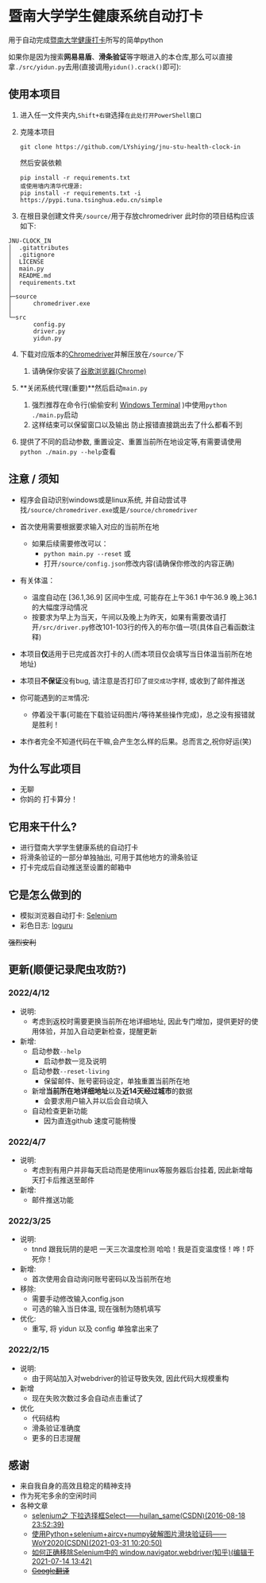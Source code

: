 # 暨南大学学生健康系统自动打卡

用于自动完成[暨南大学健康打卡](https://stuhealth.jnu.edu.cn/#/login)所写的简单python  

如果你是因为搜索**网易易盾**、**滑条验证**等字眼进入的本仓库,那么可以直接拿`./src/yidun.py`去用(直接调用`yidun().crack()`即可):  

## 使用本项目

1. 进入任一文件夹内,`Shift+右键`选择`在此处打开PowerShell窗口`
   
2. 克隆本项目
   
    ```git
    git clone https://github.com/LYshiying/jnu-stu-health-clock-in
    ```
    然后安装依赖
    ```pip
    pip install -r requirements.txt
    或使用墙内清华代理源:
    pip install -r requirements.txt -i https://pypi.tuna.tsinghua.edu.cn/simple
    ```

3. 在根目录创建文件夹`/source/`用于存放chromedriver
此时你的项目结构应该如下:
```
JNU-CLOCK_IN
│  .gitattributes
│  .gitignore
│  LICENSE
│  main.py
│  README.md
│  requirements.txt
│      
├─source
│      chromedriver.exe
│      
└─src
       config.py
       driver.py
       yidun.py
```

4. 下载对应版本的[Chromedriver](https://chromedriver.chromium.org/)并解压放在`/source/`下
   1. 请确保你安装了[谷歌浏览器(Chrome)](https://www.google.com/intl/zh-CN/chrome/)

5. **关闭系统代理(重要)**然后启动`main.py`
   1. 强烈推荐在命令行(偷偷安利 [Windows Terminal](https://github.com/microsoft/terminal) )中使用`python ./main.py`启动
   2. 这样结束可以保留窗口以及输出 防止报错直接跳出去了什么都看不到

6. 提供了不同的启动参数, 重置设定、重置当前所在地设定等,有需要请使用`python ./main.py --help`查看

## 注意 / 须知

- 程序会自动识别windows或是linux系统, 并自动尝试寻找`/source/chromedriver.exe`或是`/source/chromedriver`
- 首次使用需要根据要求输入对应的当前所在地
  - 如果后续需要修改可以：
    - `python main.py --reset` 或
    - 打开`/source/config.json`修改内容(请确保你修改的内容正确)

- 有关体温：
  - 温度自动在 \[36.1,36.9\] 区间中生成, 可能存在上午36.1 中午36.9 晚上36.1的大幅度浮动情况
  - 按要求为早上为当天，午间以及晚上为昨天，如果有需要改请打开`/src/driver.py`修改101-103行的传入的布尔值一项(具体自己看函数注释)

- 本项目**仅**适用于已完成首次打卡的人(而本项目仅会填写当日体温当前所在地地址)
  
- 本项目**不保证**没有bug, 请注意是否打印了`提交成功`字样, 或收到了邮件推送

- 你可能遇到的`正常`情况:
  - 停着没干事(可能在下载验证码图片/等待某些操作完成)，总之没有报错就是胜利！

- 本作者完全不知道代码在干嘛,会产生怎么样的后果。总而言之,祝你好运(笑)

## 为什么写此项目

- 无聊
- 你妈的 打卡算分！

## 它用来干什么?

- 进行暨南大学学生健康系统的自动打卡
- 将滑条验证的一部分单独抽出, 可用于其他地方的滑条验证
- 打卡完成后自动推送至设置的邮箱中
   
## 它是怎么做到的

- 模拟浏览器自动打卡: [Selenium](https://github.com/SeleniumHQ/selenium)
- 彩色日志: [loguru](https://github.com/Delgan/loguru)

~~强烈安利~~

## 更新(顺便记录爬虫攻防?)
### 2022/4/12
  - 说明:
    - 考虑到返校时需要更换当前所在地详细地址, 因此专门增加，提供更好的使用体验，并加入自动更新检查，提醒更新
  - 新增:
    - 启动参数`--help`
      - 启动参数一览及说明
    - 启动参数`--reset-living`
      - 保留邮件、账号密码设定，单独重置当前所在地
    - 新增**当前所在地详细地址**以及**近14天经过城市**的数据
      - 会要求用户输入并以后会自动填入
    - 自动检查更新功能
      - 因为直连github 速度可能稍慢
### 2022/4/7
  - 说明:
    - 考虑到有用户并非每天启动而是使用linux等服务器后台挂着, 因此新增每天打卡后推送至邮件
  - 新增:
    - 邮件推送功能
### 2022/3/25
  - 说明:
    - tnnd 跟我玩阴的是吧 一天三次温度检测 哈哈！我是百变温度怪！哗！吓死你！
  - 新增:
    - 首次使用会自动询问账号密码以及当前所在地
  - 移除:
    - 需要手动修改输入config.json
    - 可选的输入当日体温, 现在强制为随机填写
  - 优化:
    - 重写, 将 yidun 以及 config 单独拿出来了
### 2022/2/15
  - 说明:
    - 由于网站加入对webdriver的验证导致失效, 因此代码大规模重构
  - 新增
    - 现在失败次数过多会自动点击重试了
  - 优化
    - 代码结构
    - 滑条验证准确度
    - 更多的日志提醒

## 感谢
- 来自我自身的高效且稳定的精神支持
- 作为死宅多余的空闲时间
- 各种文章
  - [selenium之 下拉选择框Select——huilan_same(CSDN)(2016-08-18 23:52:39)](https://blog.csdn.net/huilan_same/article/details/52246012)
  - [使用Python+selenium+aircv+numpy破解图片滑块验证码——WoY2020(CSDN)(2021-03-31 10:20:50)](https://blog.csdn.net/weixin_38179939/article/details/115307333)
  - [如何正确移除Selenium中的 window.navigator.webdriver(知乎)(编辑于 2021-07-14 13:42)](https://zhuanlan.zhihu.com/p/117506307)
  - [~~Google翻译~~](https://translate.google.cn/)
